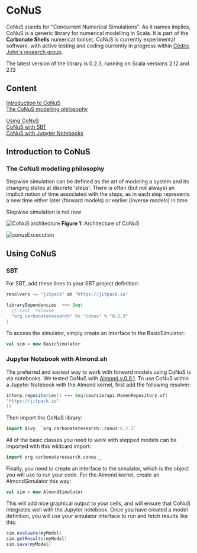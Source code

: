 # CoNuS
CoNuS stands for "Concurrent Numerical Simulations". As it names implies, CoNuS is a generic library for numerical modelling in Scala. It is part of the <b>Carbonate Shells</b> numerical toolset. CoNuS is currently experimental software, with active testing and coding currently in progress within <a href="http//www.carbonateresearch.com">Cédric John's research group</a>.

The latest version of the library is 0.2.3, running on Scala versions 2.12 and 2.13

## Content
[Introduction to CoNuS](#Introduction-to-CoNuS)   
  [The CoNuS modelling philosophy](#the-conus-modelling-philosophy)
  
[Using CoNuS](#using-conus)  
  [CoNuS with SBT](#sbt)  
  [CoNuS with Jupyter Notebooks](#Jupyter-Notebook-with-Almondsh)<cr>

## Introduction to CoNuS

### The CoNuS modelling philosophy

Stepwise simulation can be defined as the art of modeling a system and its changing states at discrete 'steps'. There is often (but not always) an implicit notion of time associated with the steps, as in each step represents a new time either later (forward models) or earlier (inverse models) in time.

Stepwise simulation is not new

![CoNuS architecture](https://user-images.githubusercontent.com/25725554/89734485-39336900-da54-11ea-9a6b-8b5463bda7be.png)
<b>Figure 1:</b> Architecture of CoNuS

![conusExcecution](https://user-images.githubusercontent.com/25725554/89734490-3fc1e080-da54-11ea-962e-6845a38f2b98.png)

## Using CoNuS 

### SBT

For SBT, add these lines to your SBT project definition:

```scala
resolvers += "jitpack" at "https://jitpack.io"

libraryDependencies  ++= Seq(
  // Last  release
  "org.carbonateresearch" %% "conus" % "0.2.3"
)
```
To access the simulator, simply create an interface to the BasicSimulator:
```scala
val sim = new BasicSimulator
```

### Jupyter Notebook with Almond.sh

The preferred and easiest way to work with forward models using CoNuS is via notebooks. We tested CoNuS with <a href="https://almond.sh/versions">Almond v.0.9.1</a>. To use CoNuS within a Jupyter Notebook with the Almond kernel, first add the following resolver:

```scala
interp.repositories() ++= Seq(coursierapi.MavenRepository.of(
"https://jitpack.io"
))
```
Then import the CoNuS library:

```scala
import $ivy. `org.carbonateresearch::conus:0.2.3`
```
All of the basic classes you need to work with stepped models can be imported with this wildcard import:

```scala
import org.carbonateresearch.conus._
```
Finally, you need to create an interface to the simulator, which is the object you will use to run your code. For the Almond kernel, create an AlmondSimulator this way:
```scala
val sim = new AlmondSimulator
```
This will add nice graphical output to your cells, and will ensure that CoNuS integrates well with the Jupyter notebook. Once you have created a model definition, you will use your simulator interface to run and fetch results like this:
```scala
sim.evaluate(myModel)
sim.getResults(myModel)
sim.save(myModel)
```

